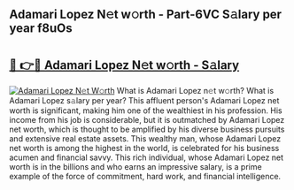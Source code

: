 ## Adamari Lopez N𝚎t w𝚘rth - Part-6VC S𝚊lary per year f8uOs

# <h2><a href="http://gc02kf.nevu.top/?p=Adamari+Lopez">🔗 👉🔴 Adamari Lopez N𝚎t w𝚘rth - S𝚊lary</a></h2>

[![Adamari Lopez N𝚎t W𝚘rth](https://i.imgur.com/Oavwk0R.jpeg)](http://gc02kf.nevu.top/?p=Adamari+Lopez)
What is Adamari Lopez n𝚎t w𝚘rth? What is Adamari Lopez s𝚊lary per year?
This affluent person's Adamari Lopez net worth is significant, making him one of the wealthiest in his profession. His income from his job is considerable, but it is outmatched by Adamari Lopez net worth, which is thought to be amplified by his diverse business pursuits and extensive real estate assets. This wealthy man, whose Adamari Lopez net worth is among the highest in the world, is celebrated for his business acumen and financial savvy. This rich individual, whose Adamari Lopez net worth is in the billions and who earns an impressive salary, is a prime example of the force of commitment, hard work, and financial intelligence.
